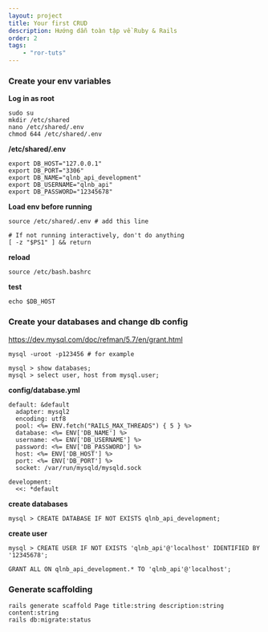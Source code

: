 ```yaml
---
layout: project
title: Your first CRUD
description: Hướng dẫn toàn tập về Ruby & Rails
order: 2
tags:
    - "ror-tuts"
---
```


### Create your env variables

**Log in as root**

```
sudo su
mkdir /etc/shared
nano /etc/shared/.env
chmod 644 /etc/shared/.env
```

**/etc/shared/.env**

```
export DB_HOST="127.0.0.1"
export DB_PORT="3306"
export DB_NAME="qlnb_api_development"
export DB_USERNAME="qlnb_api"
export DB_PASSWORD="12345678"
```

**Load env before running**

```
source /etc/shared/.env # add this line

# If not running interactively, don't do anything
[ -z "$PS1" ] && return

```

**reload**

```
source /etc/bash.bashrc
```

**test**

```
echo $DB_HOST
```

### Create your databases and change db config

https://dev.mysql.com/doc/refman/5.7/en/grant.html

```
mysql -uroot -p123456 # for example
```

```
mysql > show databases;
mysql > select user, host from mysql.user;
```

**config/database.yml**

```
default: &default
  adapter: mysql2
  encoding: utf8
  pool: <%= ENV.fetch("RAILS_MAX_THREADS") { 5 } %>
  database: <%= ENV['DB_NAME'] %>
  username: <%= ENV['DB_USERNAME'] %>
  password: <%= ENV['DB_PASSWORD'] %>
  host: <%= ENV['DB_HOST'] %>
  port: <%= ENV['DB_PORT'] %>
  socket: /var/run/mysqld/mysqld.sock

development:
  <<: *default
```

**create databases**

```
mysql > CREATE DATABASE IF NOT EXISTS qlnb_api_development;
```

**create user**

```
mysql > CREATE USER IF NOT EXISTS 'qlnb_api'@'localhost' IDENTIFIED BY '12345678';

GRANT ALL ON qlnb_api_development.* TO 'qlnb_api'@'localhost';
```

### Generate scaffolding

```
rails generate scaffold Page title:string description:string content:string
rails db:migrate:status
```

